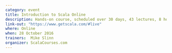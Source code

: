 ```yaml
---
category: event
title: Introduction to Scala Online
description: Hands-on course, scheduled over 30 days, 43 lectures, 8 hours of video, weekly office hours (videoconference), individual support
link-out: "https://www.getscala.com/#live"
where: Online
when: 28 October 2016
trainers:  Mike Slinn
organizer: ScalaCourses.com
---
```

